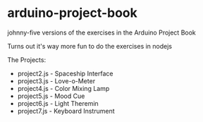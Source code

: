 # arduino-project-book
johnny-five versions of the exercises in the Arduino Project Book

Turns out it's way more fun to do the exercises in nodejs

The Projects: 

- project2.js - Spaceship Interface
- project3.js - Love-o-Meter
- project4.js - Color Mixing Lamp
- project5.js - Mood Cue
- project6.js - Light Theremin
- project7.js - Keyboard Instrument
